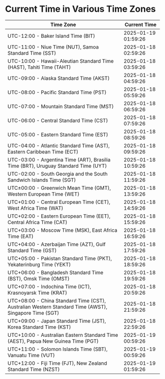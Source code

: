 # Current Time in Various Time Zones

| Time Zone | Current Time |
|-----------|--------------|
| UTC-12:00 - Baker Island Time (BIT) | 2025-01-19 01:59:26 |
| UTC-11:00 - Niue Time (NUT), Samoa Standard Time (SST) | 2025-01-18 02:59:26 |
| UTC-10:00 - Hawaii-Aleutian Standard Time (HAST), Tahiti Time (TAHT) | 2025-01-18 03:59:26 |
| UTC-09:00 - Alaska Standard Time (AKST) | 2025-01-18 04:59:26 |
| UTC-08:00 - Pacific Standard Time (PST) | 2025-01-18 05:59:26 |
| UTC-07:00 - Mountain Standard Time (MST) | 2025-01-18 06:59:26 |
| UTC-06:00 - Central Standard Time (CST) | 2025-01-18 07:59:26 |
| UTC-05:00 - Eastern Standard Time (EST) | 2025-01-18 08:59:26 |
| UTC-04:00 - Atlantic Standard Time (AST), Eastern Caribbean Time (ECT) | 2025-01-18 09:59:26 |
| UTC-03:00 - Argentina Time (ART), Brasília Time (BRT), Uruguay Standard Time (UYT) | 2025-01-18 10:59:26 |
| UTC-02:00 - South Georgia and the South Sandwich Islands Time (SGT) | 2025-01-18 11:59:26 |
| UTC±00:00 - Greenwich Mean Time (GMT), Western European Time (WET) | 2025-01-18 13:59:26 |
| UTC+01:00 - Central European Time (CET), West Africa Time (WAT) | 2025-01-18 14:59:26 |
| UTC+02:00 - Eastern European Time (EET), Central Africa Time (CAT) | 2025-01-18 15:59:26 |
| UTC+03:00 - Moscow Time (MSK), East Africa Time (EAT) | 2025-01-18 16:59:26 |
| UTC+04:00 - Azerbaijan Time (AZT), Gulf Standard Time (GST) | 2025-01-18 17:59:26 |
| UTC+05:00 - Pakistan Standard Time (PKT), Yekaterinburg Time (YEKT) | 2025-01-18 18:59:26 |
| UTC+06:00 - Bangladesh Standard Time (BST), Omsk Time (OMST) | 2025-01-18 19:59:26 |
| UTC+07:00 - Indochina Time (ICT), Krasnoyarsk Time (KRAT) | 2025-01-18 20:59:26 |
| UTC+08:00 - China Standard Time (CST), Australian Western Standard Time (AWST), Singapore Time (SGT) | 2025-01-18 21:59:26 |
| UTC+09:00 - Japan Standard Time (JST), Korea Standard Time (KST) | 2025-01-18 22:59:26 |
| UTC+10:00 - Australian Eastern Standard Time (AEST), Papua New Guinea Time (PGT) | 2025-01-19 00:59:26 |
| UTC+11:00 - Solomon Islands Time (SBT), Vanuatu Time (VUT) | 2025-01-19 00:59:26 |
| UTC+12:00 - Fiji Time (FJT), New Zealand Standard Time (NZST) | 2025-01-19 01:59:26 |
